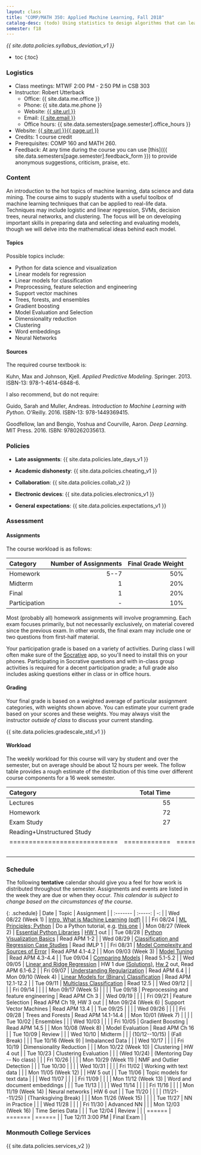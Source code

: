 ```yaml
---
layout: class
title: "COMP/MATH 350: Applied Machine Learning, Fall 2018"
catalog-desc: (todo) Using statistics to design algorithms that can learn from data.
semester: f18
---
```


*{{ site.data.policies.syllabus_deviation_v1 }}*

* toc
{:toc}

### Logistics

* Class meetings: MTWF 2:00 PM - 2:50 PM in CSB 303
* Instructor: Robert Utterback
  * Office: {{ site.data.me.office }}
  * Phone: {{ site.data.me.phone }}
  * Website: <a href="{{ site.url }}">{{ site.url }}</a>
  * Email: <a href="mailto:{{ site.email }}">{{ site.email }}</a>
  * Office hours: {{ site.data.semesters[page.semester].office_hours }}
* Website: <a href="{{ site.url }}{{ page.url }}">{{ site.url }}{{ page.url }}</a>
* Credits: 1 course credit
* Prerequisites: COMP 160 and MATH 260.
* Feedback: At any time during the course you can use
  [this]({{ site.data.semesters[page.semester].feedback_form }}) to provide
  anonymous suggestions, criticism, praise, etc.

### Content

An introduction to the hot topics of machine learning, data science
and data mining. The course aims to supply students with a useful
toolbox of machine learning techniques that can be applied to
real-life data. Techniques may include logistic and linear regression,
SVMs, decision trees, neural networks, and clustering. The focus will
be on developing important skills in preparing data and selecting and
evaluating models, though we will delve into the mathematical
ideas behind each model.

#### Topics

Possible topics include:

* Python for data science and visualization
* Linear models for regression
* Linear models for classification
* Preprocessing, feature selection and engineering
* Support vector machines
* Trees, forests, and ensembles
* Gradient boosting
* Model Evaluation and Selection
* Dimensionality reduction
* Clustering
* Word embeddings
* Neural Networks

#### Sources

The required course textbook is:

Kuhn, Max and Johnson, Kjell. *Applied Predictive
Modeling*. Springer. 2013. ISBN-13: 978-1-4614-6848-6.

I also recommend, but do not require:

Guido, Sarah and Muller, Andreas. *Introduction to Machine Learning
with Python*. O'Reilly. 2016. ISBN-13: 978-1449369415.

Goodfellow, Ian and Bengio, Yoshua and Courville, Aaron. *Deep
Learning*. MIT Press. 2016. ISBN: 9780262035613.

### Policies

* **Late assignments**: {{ site.data.policies.late_days_v1 }}

* **Academic dishonesty**: {{ site.data.policies.cheating_v1 }}

* **Collaboration**: {{ site.data.policies.collab_v2 }}

* **Electronic devices**: {{ site.data.policies.electronics_v1 }}

* **General expectations**: {{ site.data.policies.expectations_v1 }}

### Assessment

#### Assignments

The course workload is as follows:

| Category      | Number of Assignments | Final Grade Weight |
| :-----        |              -------: |                 -: |
| Homework      |                  5--7 |                50% |
| Midterm       |                     1 |                20% |
| Final         |                     1 |                20% |
| Participation |                     - |                10% |

Most (probably all) homework assignments will involve
programming. Each exam focuses primarily, but not necessarily
exclusively, on material covered since the previous exam. In other
words, the final exam may include one or two questions from first-half
material.

Your participation grade is based on a variety of activities. During
class I will often make sure of the
[Socrative](https://socrative.com/) app, so you'll need to install
this on your phones. Participating in Socrative questions and with
in-class group activities is required for a decent participation
grade; a full grade also includes asking questions either in class or
in office hours.

#### Grading

Your final grade is based on a weighted average of particular
assignment categories, with weights shown above. You can estimate your
current grade based on your scores and these weights. You may always
visit the instructor *outside of class* to discuss your current
standing.

{{ site.data.policies.gradescale_std_v1 }}

#### Workload

The weekly workload for this course will vary by student and over the
semester, but on average should be about 12 hours per week. The follow
table provides a rough estimate of the distribution of this time over
different course components for a 16 week semester.

| Category                     |   Total Time |     Time/Week (Hours) |
| :-----                       |     -------: |    -----------------: |
| Lectures                     |           55 |                   3.5 |
| Homework                     |           72 |                   4.5 |
| Exam Study                   |           27 |                   1.5 |
| Reading+Unstructured Study   |              |                   2.5 |
| ============================ | ============ | ===================== |
|                              |              |                    12 |

### Schedule
The following **tentative** calendar should give you a feel for how
work is distributed throughout the semester. Assignments and events
are listed in the week they are due or when they occur. *This calendar
is subject to change based on the circumstances of the course*.

<!-- (let* ((start-date (org-read-date nil nil "2018-08-21")) -->
<!--        (end-date (org-read-date nil nil "2018-12-05")) -->
<!--        (days (list "Mon" "Tue" "Wed" "Fri")) -->
<!--        (current start-date)) -->
<!--   (while (string< current end-date) -->
<!--     (let* ((time (org-time-string-to-time current)) -->
<!--            (day (format-time-string "%a" time))) -->
<!--       (if (member day days) -->
<!--           (princ (concat (format-time-string "%a %m/%d" time) "\n")))) -->
<!--     (setq current (org-read-date nil nil "++1" nil (org-time-string-to-time current)))))-->

{: .schedule}
| Date                | Topic                                                             | Assignment                                                            |
| :-------            | :-----:                                                           | -:                                                                    |
| Wed 08/22 (Week 1)  | [Intro, What is Machine Learning](./L01.html) [(pdf)](./L01.pdf)  |                                                                       |
| Fri 08/24           | [ML Principles; Python](./L02.html)                               | Do a Python tutorial, e.g. [this one][1]                              |
| Mon 08/27 (Week 2)  | [Essential Python Libraries](./L03.html)                          | [HW 1](./hwk1.ipynb) out                                              |
| Tue 08/28           | [Python Visualization Basics](./L04.html)                         | Read APM 1-2                                                          |
| Wed 08/29           | [Classification and Regression Case Studies](./casestudies.ipynb) | Read IMLP 1                                                           |
| Fri 08/31           | [Model Complexity and Sources of Error](./L06.html)               | Read APM 4.1-4.2                                                      |
| Mon 09/03 (Week 3)  | [Model Tuning](./L07.html)                                        | Read APM 4.3-4.4                                                      |
| Tue 09/04           | [Comparing Models](./L08.html)                                    | Read 5.1-5.2                                                          |
| Wed 09/05           | [Linear and Ridge Regression](./L09.html)                         | HW 1 due [(Solutions)][2], [Hw 2](./hwk2.ipynb) out, Read APM 6.1-6.2 |
| Fri 09/07           | [Understanding Regularization](./L10.html)                        | Read APM 6.4                                                          |
| Mon 09/10 (Week 4)  | [Linear Models for (Binary) Classification](./L11.html)           | Read APM 12.1-12.2                                                    |
| Tue 09/11           | [Multiclass Classification](./L12.html)                           | Read 12.5                                                             |
| Wed 09/12           |                                                                   |                                                                       |
| Fri 09/14           |                                                                   |                                                                       |
| Mon 09/17 (Week 5)  |                                                                   |                                                                       |
| Tue 09/18           | Preprocessing and feature engineering                             | Read APM Ch 3                                                         |
| Wed 09/19           |                                                                   |                                                                       |
| Fri 09/21           | Feature Selection                                                 | Read APM Ch 19, HW 3 out                                              |
| Mon 09/24 (Week 6)  | Support Vector Machines                                           | Read APM 13.4                                                         |
| Tue 09/25           |                                                                   |                                                                       |
| Wed 09/26           |                                                                   |                                                                       |
| Fri 09/28           | Trees and Forests                                                 | Read APM 14.1-14.4                                                    |
| Mon 10/01 (Week 7)  |                                                                   |                                                                       |
| Tue 10/02           | Ensembles                                                         |                                                                       |
| Wed 10/03           |                                                                   |                                                                       |
| Fri 10/05           | Gradient Boosting                                                 | Read APM 14.5                                                         |
| Mon 10/08 (Week 8)  | Model Evaluation                                                  | Read APM Ch 16                                                        |
| Tue 10/09           | Review                                                            |                                                                       |
| Wed 10/10           | Midterm                                                           |                                                                       |
| (10/12--10/15)      | (Fall Break)                                                      |                                                                       |
| Tue 10/16 (Week 9)  | Imbalanced Data                                                   |                                                                       |
| Wed 10/17           |                                                                   |                                                                       |
| Fri 10/19           | Dimensionality Reduction                                          |                                                                       |
| Mon 10/22 (Week 10) | Clustering                                                        | HW 4 out                                                              |
| Tue 10/23           | Clustering Evaluation                                             |                                                                       |
| (Wed 10/24)         | (Mentoring Day -- No class)                                       |                                                                       |
| Fri 10/26           |                                                                   |                                                                       |
| Mon 10/29 (Week 11) | NMF and Outlier Detection                                         |                                                                       |
| Tue 10/30           |                                                                   |                                                                       |
| Wed 10/31           |                                                                   |                                                                       |
| Fri 11/02           | Working with text data                                            |                                                                       |
| Mon 11/05 (Week 12) |                                                                   | HW 5 out                                                              |
| Tue 11/06           | Topic models for text data                                        |                                                                       |
| Wed 11/07           |                                                                   |                                                                       |
| Fri 11/09           |                                                                   |                                                                       |
| Mon 11/12 (Week 13) | Word and document embeddings                                      |                                                                       |
| Tue 11/13           |                                                                   |                                                                       |
| Wed 11/14           |                                                                   |                                                                       |
| Fri 11/16           |                                                                   |                                                                       |
| Mon 11/19 (Week 14) | Neural networks                                                   | HW 6 out                                                              |
| Tue 11/20           |                                                                   |                                                                       |
| (11/21--11/25)      | (Thanksgiving Break)                                              |                                                                       |
| Mon 11/26 (Week 15) |                                                                   |                                                                       |
| Tue 11/27           | NN in Practice                                                    |                                                                       |
| Wed 11/28           |                                                                   |                                                                       |
| Fri 11/30           | Advanced NN                                                       |                                                                       |
| Mon 12/03 (Week 16) | Time Series Data                                                  |                                                                       |
| Tue 12/04           | Review                                                            |                                                                       |
| ======              | =======                                                           | ======                                                                |
| Tue 12/11 3:00 PM   | Final Exam                                                        |                                                                       |

[1]: https://docs.python.org/3/tutorial/index.html
[2]: https://monmouthcollege-my.sharepoint.com/:u:/r/personal/rutterback_monmouthcollege_edu/Documents/comp350-f18/hwk1-sol.ipynb?csf=1&e=94Pyb7

### Monmouth College Services

{{ site.data.policies.services_v2 }}

<!-- Local Variables: -->
<!-- eval: (orgtbl-mode) -->
<!-- End: -->
